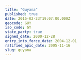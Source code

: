 ```yaml
---
title: "Guyana"
published: true
date: 2015-02-23T19:07:00.000Z
geocode: GUY
iso_code: GY
state_party: true
signed_date: 2000-12-28
entry_into_force_date: 2004-12-01
ratified_apic_date: 2005-11-16
slug: guyana
---
```

